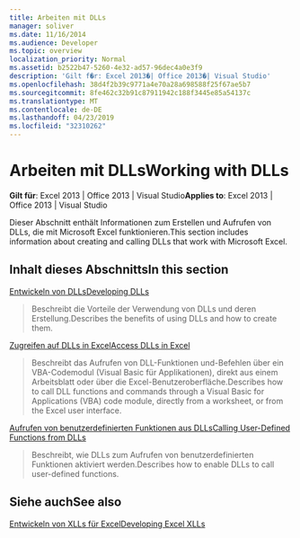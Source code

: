 ```yaml
---
title: Arbeiten mit DLLs
manager: soliver
ms.date: 11/16/2014
ms.audience: Developer
ms.topic: overview
localization_priority: Normal
ms.assetid: b2522b47-5260-4e32-ad57-96dec4a0e3f9
description: 'Gilt f�r: Excel 2013�| Office 2013�| Visual Studio'
ms.openlocfilehash: 38d4f2b39c9771a4e70a28a698588f25f67ae5b7
ms.sourcegitcommit: 8fe462c32b91c87911942c188f3445e85a54137c
ms.translationtype: MT
ms.contentlocale: de-DE
ms.lasthandoff: 04/23/2019
ms.locfileid: "32310262"
---
```

# <a name="working-with-dlls"></a><span data-ttu-id="f7434-103">Arbeiten mit DLLs</span><span class="sxs-lookup"><span data-stu-id="f7434-103">Working with DLLs</span></span>

 <span data-ttu-id="f7434-104">**Gilt für**: Excel 2013 | Office 2013 | Visual Studio</span><span class="sxs-lookup"><span data-stu-id="f7434-104">**Applies to**: Excel 2013 | Office 2013 | Visual Studio</span></span> 
  
<span data-ttu-id="f7434-105">Dieser Abschnitt enthält Informationen zum Erstellen und Aufrufen von DLLs, die mit Microsoft Excel funktionieren.</span><span class="sxs-lookup"><span data-stu-id="f7434-105">This section includes information about creating and calling DLLs that work with Microsoft Excel.</span></span>
  
## <a name="in-this-section"></a><span data-ttu-id="f7434-106">Inhalt dieses Abschnitts</span><span class="sxs-lookup"><span data-stu-id="f7434-106">In this section</span></span>

[<span data-ttu-id="f7434-107">Entwickeln von DLLs</span><span class="sxs-lookup"><span data-stu-id="f7434-107">Developing DLLs</span></span>](developing-dlls.md)
  
> <span data-ttu-id="f7434-108">Beschreibt die Vorteile der Verwendung von DLLs und deren Erstellung.</span><span class="sxs-lookup"><span data-stu-id="f7434-108">Describes the benefits of using DLLs and how to create them.</span></span>
    
[<span data-ttu-id="f7434-109">Zugreifen auf DLLs in Excel</span><span class="sxs-lookup"><span data-stu-id="f7434-109">Access DLLs in Excel</span></span>](how-to-access-dlls-in-excel.md)
  
> <span data-ttu-id="f7434-110">Beschreibt das Aufrufen von DLL-Funktionen und-Befehlen über ein VBA-Codemodul (Visual Basic für Applikationen), direkt aus einem Arbeitsblatt oder über die Excel-Benutzeroberfläche.</span><span class="sxs-lookup"><span data-stu-id="f7434-110">Describes how to call DLL functions and commands through a Visual Basic for Applications (VBA) code module, directly from a worksheet, or from the Excel user interface.</span></span> 
    
[<span data-ttu-id="f7434-111">Aufrufen von benutzerdefinierten Funktionen aus DLLs</span><span class="sxs-lookup"><span data-stu-id="f7434-111">Calling User-Defined Functions from DLLs</span></span>](calling-user-defined-functions-from-dlls.md)
  
> <span data-ttu-id="f7434-112">Beschreibt, wie DLLs zum Aufrufen von benutzerdefinierten Funktionen aktiviert werden.</span><span class="sxs-lookup"><span data-stu-id="f7434-112">Describes how to enable DLLs to call user-defined functions.</span></span>
    
## <a name="see-also"></a><span data-ttu-id="f7434-113">Siehe auch</span><span class="sxs-lookup"><span data-stu-id="f7434-113">See also</span></span>



[<span data-ttu-id="f7434-114">Entwickeln von XLLs für Excel</span><span class="sxs-lookup"><span data-stu-id="f7434-114">Developing Excel XLLs</span></span>](developing-excel-xlls.md)

